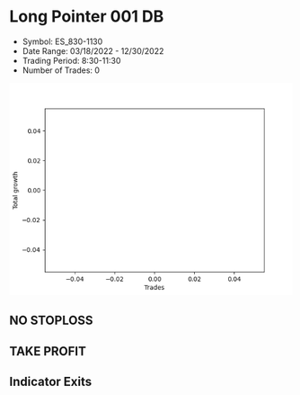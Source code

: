 # Long Pointer 001 DB 
- Symbol: ES_830-1130
- Date Range: 03/18/2022 - 12/30/2022
- Trading Period: 8:30-11:30
- Number of Trades: 0

![Plot](LongPointer001DBES_830-1130.png)
## NO STOPLOSS














## TAKE PROFIT











## Indicator Exits

